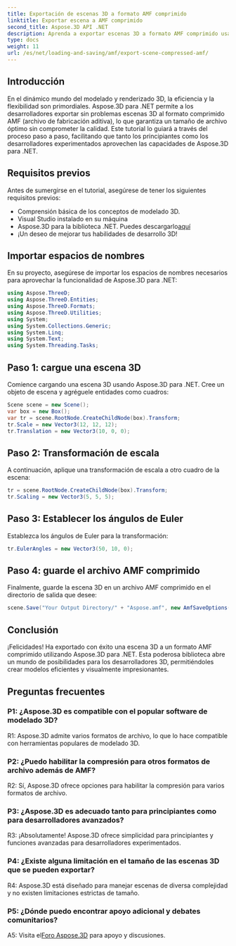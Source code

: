```yaml
---
title: Exportación de escenas 3D a formato AMF comprimido
linktitle: Exportar escena a AMF comprimido
second_title: Aspose.3D API .NET
description: Aprenda a exportar escenas 3D a formato AMF comprimido usando Aspose.3D para .NET. Mejore sus habilidades de desarrollo con esta guía paso a paso.
type: docs
weight: 11
url: /es/net/loading-and-saving/amf/export-scene-compressed-amf/
---
```

## Introducción

En el dinámico mundo del modelado y renderizado 3D, la eficiencia y la flexibilidad son primordiales. Aspose.3D para .NET permite a los desarrolladores exportar sin problemas escenas 3D al formato comprimido AMF (archivo de fabricación aditiva), lo que garantiza un tamaño de archivo óptimo sin comprometer la calidad. Este tutorial lo guiará a través del proceso paso a paso, facilitando que tanto los principiantes como los desarrolladores experimentados aprovechen las capacidades de Aspose.3D para .NET.

## Requisitos previos

Antes de sumergirse en el tutorial, asegúrese de tener los siguientes requisitos previos:

- Comprensión básica de los conceptos de modelado 3D.
- Visual Studio instalado en su máquina
-  Aspose.3D para la biblioteca .NET. Puedes descargarlo[aquí](https://releases.aspose.com/3d/net/)
- ¡Un deseo de mejorar tus habilidades de desarrollo 3D!

## Importar espacios de nombres

En su proyecto, asegúrese de importar los espacios de nombres necesarios para aprovechar la funcionalidad de Aspose.3D para .NET:

```csharp
using Aspose.ThreeD;
using Aspose.ThreeD.Entities;
using Aspose.ThreeD.Formats;
using Aspose.ThreeD.Utilities;
using System;
using System.Collections.Generic;
using System.Linq;
using System.Text;
using System.Threading.Tasks;
```

## Paso 1: cargue una escena 3D

Comience cargando una escena 3D usando Aspose.3D para .NET. Cree un objeto de escena y agréguele entidades como cuadros:

```csharp
Scene scene = new Scene();
var box = new Box();
var tr = scene.RootNode.CreateChildNode(box).Transform;
tr.Scale = new Vector3(12, 12, 12);
tr.Translation = new Vector3(10, 0, 0);
```

## Paso 2: Transformación de escala

A continuación, aplique una transformación de escala a otro cuadro de la escena:

```csharp
tr = scene.RootNode.CreateChildNode(box).Transform;
tr.Scaling = new Vector3(5, 5, 5);
```

## Paso 3: Establecer los ángulos de Euler

Establezca los ángulos de Euler para la transformación:

```csharp
tr.EulerAngles = new Vector3(50, 10, 0);
```

## Paso 4: guarde el archivo AMF comprimido

Finalmente, guarde la escena 3D en un archivo AMF comprimido en el directorio de salida que desee:

```csharp
scene.Save("Your Output Directory/" + "Aspose.amf", new AmfSaveOptions() { EnableCompression = false });
```

## Conclusión

¡Felicidades! Ha exportado con éxito una escena 3D a un formato AMF comprimido utilizando Aspose.3D para .NET. Esta poderosa biblioteca abre un mundo de posibilidades para los desarrolladores 3D, permitiéndoles crear modelos eficientes y visualmente impresionantes.

## Preguntas frecuentes

### P1: ¿Aspose.3D es compatible con el popular software de modelado 3D?

R1: Aspose.3D admite varios formatos de archivo, lo que lo hace compatible con herramientas populares de modelado 3D.

### P2: ¿Puedo habilitar la compresión para otros formatos de archivo además de AMF?

R2: Sí, Aspose.3D ofrece opciones para habilitar la compresión para varios formatos de archivo.

### P3: ¿Aspose.3D es adecuado tanto para principiantes como para desarrolladores avanzados?

R3: ¡Absolutamente! Aspose.3D ofrece simplicidad para principiantes y funciones avanzadas para desarrolladores experimentados.

### P4: ¿Existe alguna limitación en el tamaño de las escenas 3D que se pueden exportar?

R4: Aspose.3D está diseñado para manejar escenas de diversa complejidad y no existen limitaciones estrictas de tamaño.

### P5: ¿Dónde puedo encontrar apoyo adicional y debates comunitarios?

 A5: Visita el[Foro Aspose.3D](https://forum.aspose.com/c/3d/18) para apoyo y discusiones.